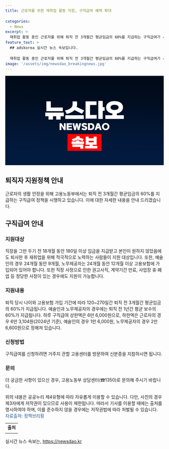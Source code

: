 ```yaml
---
title: 근로자를 위한 재취업 활동 지원, 구직급여 혜택 확대

categories:
  - News
excerpt: >
  재취업 활동 중인 근로자를 위해 퇴직 전 3개월간 평균임금의 60%를 지급하는 구직급여가 시행됩니다. 퇴직 전 18개월간 180일 이상 임금을 받고 퇴사한 후 적극적으로 재취업을 노력한 경우 지원 가능하며, 지원금액은 나이와 고용보험 가입 기간에 따라 변동됩니다. 구직급여 신청은 거주지 고용센터를 방문하거나 고용노동부 상담센터로 문의할 수 있습니다. (출처: 정책브리핑 www.korea.kr)
feature_text: >
  ## adskorea 실시간 뉴스 속보입니다.

  재취업 활동 중인 근로자를 위해 퇴직 전 3개월간 평균임금의 60%를 지급하는 구직급여가 시행됩니다. 퇴직 전 18개월간 180일 이상 임금을 받고 퇴사한 후 적극적으로 재취업을 노력한 경우 지원 가능하며, 지원금액은 나이와 고용보험 가입 기간에 따라 변동됩니다. 구직급여 신청은 거주지 고용센터를 방문하거나 고용노동부 상담센터로 문의할 수 있습니다. (출처: 정책브리핑 www.korea.kr)
image: '/assets/img/newsdao_breakingnews.jpg'
---
```


<p><img src="/assets/img/newsdao_breakingnews.jpg" alt="adskorea 속보" /></p>

<h2>퇴직자 지원정책 안내</h2>

<p data-ke-size="size16">근로자의 생활 안정을 위해 고용노동부에서는 퇴직 전 3개월간 평균임금의 60%를 지급하는 구직급여 정책을 시행하고 있습니다. 이에 대한 자세한 내용을 안내 드리겠습니다.</p>

<h2 data-ke-size="size26">구직급여 안내</h2>

<h3>지원대상</h3>

<p>직장을 그만 두기 전 18개월 동안 180일 이상 임금을 지급받고 본인이 원하지 않았음에도 퇴사한 후 재취업을 위해 적극적으로 노력하는 사람들이 지원 대상입니다. 또한, 예술인의 경우 24개월 동안 9개월, 노무제공자는 24개월 동안 12개월 이상 고용보험에 가입되어 있어야 합니다. 또한 직장 사정으로 인한 권고사직, 계약기간 만료, 사업장 휴·폐업 등 정당한 사정이 있는 경우에도 지원이 가능합니다.</p>

<h3>지원내용</h3>

<p>퇴직 당시 나이와 고용보험 가입 기간에 따라 120~270일간 퇴직 전 3개월간 평균임금의 60%가 지급됩니다. 예술인과 노무제공자의 경우에는 퇴직 전 1년간 평균 보수의 60%가 지급됩니다. 하루 구직급여 상한액은 6만 6,000원으로, 하한액은 근로자의 경우 6만 3,104원(2024년 기준), 예술인의 경우 1만 6,000원, 노무제공자의 경우 2만 6,600원으로 정해져 있습니다.</p>

<h3>신청방법</h3>

<p>구직급여를 신청하려면 거주지 관할 고용센터를 방문하여 신분증을 지참하시면 됩니다.</p>

<h3>문의</h3>

<p>더 궁금한 사항이 있으신 경우, 고용노동부 상담센터(☎1350)로 문의해 주시기 바랍니다.</p>

<p data-ke-size="size16">위의 내용은 공공누리 제4유형에 따라 자유롭게 이용할 수 있습니다. 다만, 사진의 경우 제3자에게 저작권이 있으므로 사용이 제한됩니다. 따라서 기사를 이용할 때에는 출처를 명시하여야 하며, 이를 준수하지 않을 경우에는 저작권법에 따라 처벌될 수 있습니다. <br><span style="color: #1a5490;">자료출처: 정책브리핑 </span></p>

<table>
  <tr>
    <td style="text-align: center; height: 17px;"><b>출처</b></td>
  </tr>
  <tr>
    <td style="text-align: center;"></td>
  </tr>
</table>
실시간 뉴스 속보는, <a href="https://newsdao.kr" rel="dofollow">https://newsdao.kr</a>


